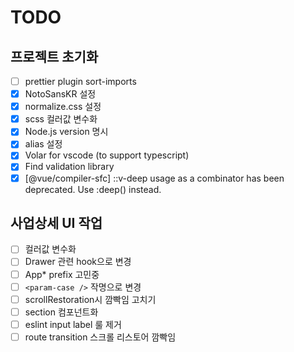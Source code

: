 # TODO

## 프로젝트 초기화

- [ ] prettier plugin sort-imports
- [x] NotoSansKR 설정
- [x] normalize.css 설정
- [x] scss 컬러값 변수화
- [x] Node.js version 명시
- [x] alias 설정
- [x] Volar for vscode (to support typescript)
- [x] Find validation library
- [x] [@vue/compiler-sfc] ::v-deep usage as a combinator has been deprecated. Use :deep(<inner-selector>) instead.

## 사업상세 UI 작업

- [ ] 컬러값 변수화
- [ ] Drawer 관련 hook으로 변경
- [ ] App\* prefix 고민중
- [ ] `<param-case />` 작명으로 변경
- [ ] scrollRestoration시 깜빡임 고치기
- [ ] section 컴포넌트화
- [ ] eslint input label 룰 제거
- [ ] route transition 스크롤 리스토어 깜빡임
